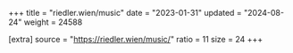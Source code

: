 +++
title = "riedler.wien/music"
date = "2023-01-31"
updated = "2024-08-24"
weight = 24588

[extra]
source = "https://riedler.wien/music/"
ratio = 11
size = 24
+++
